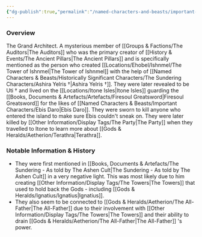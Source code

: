 ```yaml
---
{"dg-publish":true,"permalink":"/named-characters-and-beasts/important-characters/the-auditors/niaross/","tags":["NPC","Important"],"updated":"2025-03-01T21:16:10.634+00:00"}
---
```



### Overview
The Grand Architect. A mysterious member of [[Groups & Factions/The Auditors\|The Auditors]] who was the primary creator of [[History & Events/The Ancient Pillars\|The Ancient Pillars]] and is specifically mentioned as the person who created [[Locations/Ehobel/Ishnmel/The Tower of Ishnmel\|The Tower of Ishnmel]] with the help of [[Named Characters & Beasts/Historically Significant  Characters/The Sundering Characters/Ashira Yelris †\|Ashira Yelris †]]. They were later revealed to be Uti † and lived on the [[Locations/Itone Isles\|Itone Isles]] guarding the [[Books, Documents & Artefacts/Artefacts/Firesoul Greatsword\|Firesoul Greatsword]] for the likes of [[Named Characters & Beasts/Important Characters/Ebis Daro\|Ebis Daro]]. They were sworn to kill anyone who entered the island to make sure Ebis couldn't sneak on. They were later killed by [[Other Information/Display Tags/The Party\|The Party]] when they travelled to Itone to learn more about [[Gods & Heralds/Aetherion/Terathra\|Terathra]]. 

### Notable Information & History 
- They were first mentioned in [[Books, Documents & Artefacts/The Sundering - As told by The Ashen Cult\|The Sundering - As told by The Ashen Cult]] in a very negative light. This was most likely due to him creating [[Other Information/Display Tags/The Towers\|The Towers]] that used to hold back the Gods - including [[Gods & Heralds/Ignatius/Ignatius\|Ignatius]]. 
- They also seem to be connected to [[Gods & Heralds/Aetherion/The All-Father\|The All-Father]] due to their involvement with [[Other Information/Display Tags/The Towers\|The Towers]] and their ability to drain [[Gods & Heralds/Aetherion/The All-Father\|The All-Father]] 's power.